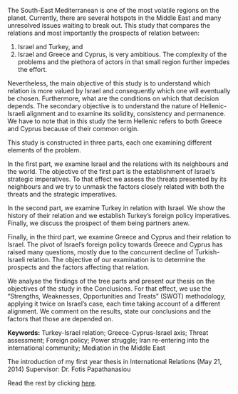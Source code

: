 The South-East Mediterranean is one of the most volatile regions on the planet. Currently, there are several hotspots in the Middle East and many unresolved issues waiting to break out. This study that compares the relations and most importantly the prospects of relation between:

1. Israel and Turkey, and
2. Israel and Greece and Cyprus, 
is very ambitious. The complexity of the problems and the plethora of actors in that small region further impedes the effort.

Nevertheless, the main objective of this study is to understand which relation is more valued by Israel and consequently which one will eventually be chosen. Furthermore, what are the conditions on which that decision depends. The secondary objective is to understand the nature of Hellenic-Israeli alignment and to examine its solidity, consistency and permanence. We have to note that in this study the term Hellenic refers to both Greece and Cyprus because of their common origin.

This study is constructed in three parts, each one examining different elements of the problem.

In the first part, we examine Israel and the relations with its neighbours and the world. The objective of the first part is the establishment of Israel’s strategic imperatives. To that effect we assess the threats presented by its neighbours and we try to unmask the factors closely related with both the threats and the strategic imperatives.

In the second part, we examine Turkey in relation with Israel. We show the history of their relation and we establish Turkey’s foreign policy imperatives. Finally, we discuss the prospect of them being partners anew.

Finally, in the third part, we examine Greece and Cyprus and their relation to Israel. The pivot of Israel’s foreign policy towards Greece and Cyprus has raised many questions, mostly due to the concurrent decline of Turkish-Israeli relation. The objective of our examination is to determine the prospects and the factors affecting that relation.

We analyse the findings of the tree parts and present our thesis on the objectives of the study in the Conclusions. For that effect, we use the “Strengths, Weaknesses, Opportunities and Treats” (SWOT) methodology, applying it twice on Israel’s case, each time taking account of a different alignment. We comment on the results, state our conclusions and the factors that those are depended on.

**Keywords:** Turkey-Israel relation; Greece-Cyprus-Israel axis; Threat assessment; Foreign policy; Power struggle; Iran re-entering into the international community; Mediation in the Middle East

 

The introduction of my first year thesis in International Relations (May 21, 2014)
Supervisor: Dr. Fotis Papathanasiou

Read the rest by clicking [here](A_comperative_study_of_the_Turkey-Israel_partnership.pdf).
